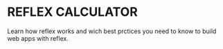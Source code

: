 # REFLEX CALCULATOR
Learn how reflex works and wich best prctices you need to know to build web apps with reflex.